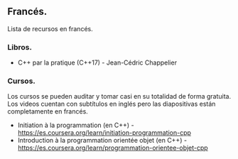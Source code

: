 ## Francés.

Lista de recursos en francés.

### Libros.

- C++ par la pratique (C++17) - Jean-Cédric Chappelier

### Cursos.

Los cursos se pueden auditar y tomar casi en su totalidad de forma gratuita. Los videos cuentan con subtítulos en inglés pero las diapositivas están completamente en francés.

- Initiation à la programmation (en C++) - https://es.coursera.org/learn/initiation-programmation-cpp
- Introduction à la programmation orientée objet (en C++) - https://es.coursera.org/learn/programmation-orientee-objet-cpp

